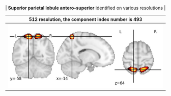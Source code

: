 


| **Superior parietal lobule antero-superior** identified on various resolutions |

| 512 resolution, the component index number is 493|  
|:---:|  
| ![Component 512](../512/final/493.jpg "From component 512: Superior parietal lobule antero-superior") |